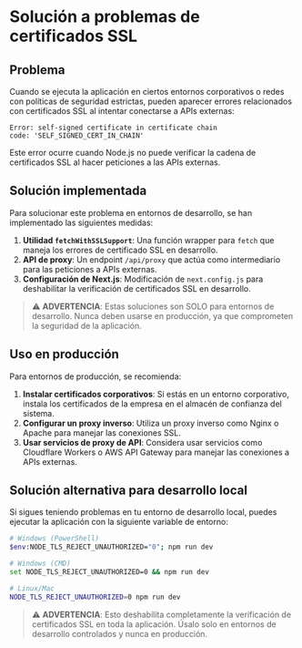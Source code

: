 # Solución a problemas de certificados SSL

## Problema

Cuando se ejecuta la aplicación en ciertos entornos corporativos o redes con políticas de seguridad estrictas, pueden aparecer errores relacionados con certificados SSL al intentar conectarse a APIs externas:

```
Error: self-signed certificate in certificate chain
code: 'SELF_SIGNED_CERT_IN_CHAIN'
```

Este error ocurre cuando Node.js no puede verificar la cadena de certificados SSL al hacer peticiones a las APIs externas.

## Solución implementada

Para solucionar este problema en entornos de desarrollo, se han implementado las siguientes medidas:

1. **Utilidad `fetchWithSSLSupport`**: Una función wrapper para `fetch` que maneja los errores de certificado SSL en desarrollo.
2. **API de proxy**: Un endpoint `/api/proxy` que actúa como intermediario para las peticiones a APIs externas.
3. **Configuración de Next.js**: Modificación de `next.config.js` para deshabilitar la verificación de certificados SSL en desarrollo.

> ⚠️ **ADVERTENCIA**: Estas soluciones son SOLO para entornos de desarrollo. Nunca deben usarse en producción, ya que comprometen la seguridad de la aplicación.

## Uso en producción

Para entornos de producción, se recomienda:

1. **Instalar certificados corporativos**: Si estás en un entorno corporativo, instala los certificados de la empresa en el almacén de confianza del sistema.
2. **Configurar un proxy inverso**: Utiliza un proxy inverso como Nginx o Apache para manejar las conexiones SSL.
3. **Usar servicios de proxy de API**: Considera usar servicios como Cloudflare Workers o AWS API Gateway para manejar las conexiones a APIs externas.

## Solución alternativa para desarrollo local

Si sigues teniendo problemas en tu entorno de desarrollo local, puedes ejecutar la aplicación con la siguiente variable de entorno:

```bash
# Windows (PowerShell)
$env:NODE_TLS_REJECT_UNAUTHORIZED="0"; npm run dev

# Windows (CMD)
set NODE_TLS_REJECT_UNAUTHORIZED=0 && npm run dev

# Linux/Mac
NODE_TLS_REJECT_UNAUTHORIZED=0 npm run dev
```

> ⚠️ **ADVERTENCIA**: Esto deshabilita completamente la verificación de certificados SSL en toda la aplicación. Úsalo solo en entornos de desarrollo controlados y nunca en producción.
